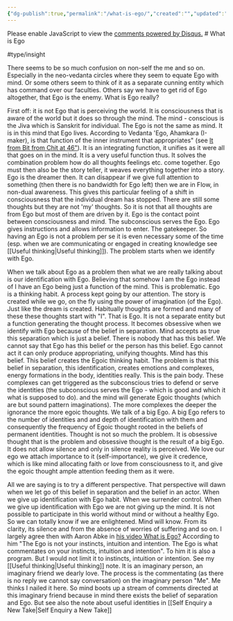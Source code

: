 ```yaml
---
{"dg-publish":true,"permalink":"/what-is-ego/","created":"","updated":""}
---
```



<!-- Google tag (gtag.js) --> <script async src="https://www.googletagmanager.com/gtag/js?id=G-VTS8P5L3R1"></script> <script> window.dataLayer = window.dataLayer || []; function gtag(){dataLayer.push(arguments);} gtag('js', new Date()); gtag('config', 'G-VTS8P5L3R1'); </script>
<div id="disqus_thread"></div>
<script>
    /**
    *  RECOMMENDED CONFIGURATION VARIABLES: EDIT AND UNCOMMENT THE SECTION BELOW TO INSERT DYNAMIC VALUES FROM YOUR PLATFORM OR CMS.
    *  LEARN WHY DEFINING THESE VARIABLES IS IMPORTANT: https://disqus.com/admin/universalcode/#configuration-variables    */
    /*
    var disqus_config = function () {
    this.page.url = PAGE_URL;  // Replace PAGE_URL with your page's canonical URL variable
    this.page.identifier = PAGE_IDENTIFIER; // Replace PAGE_IDENTIFIER with your page's unique identifier variable
    };
    */
    (function() { // DON'T EDIT BELOW THIS LINE
    var d = document, s = d.createElement('script');
    s.src = 'https://www-spiritual-garden-com.disqus.com/embed.js';
    s.setAttribute('data-timestamp', +new Date());
    (d.head || d.body).appendChild(s);
    })();
</script>
<noscript>Please enable JavaScript to view the <a href="https://disqus.com/?ref_noscript">comments powered by Disqus.</a></noscript>
# What is Ego

#type/insight 

There seems to be so much confusion on non-self the me and so on. Especially in the neo-vedanta circles where they seem to equate Ego with mind. Or some others seem to think of it as a separate cunning entity which has command over our faculties. Others say we have to get rid of Ego altogether, that Ego is the enemy. What is Ego really? 

First off: it is not Ego that is perceiving the world. It is consciousness that is aware of the world but it does so through the mind. The mind - conscious is the Jiva which is Sanskrit for individual. The Ego is not the same as mind. It is in this mind that Ego lives. According to Vedanta 'Ego, Ahamkara (I-maker), is that function of the inner instrument that appropriates" (see [It from Bit from Chit at 46"](https://youtu.be/rUfa450m_aQ)). It is an integrating function, it unifies as it were all that goes on in the mind. It is a very useful function thus. It solves the combination problem how do all thoughts feelings etc. come together. Ego must then also be the story teller, it weaves everything together into a story. Ego is the dreamer then. It can disappear if we give full attention to something (then there is no bandwidth for Ego left) then we are in Flow, in non-dual awareness. This gives this particular feeling of a shift in consciousness that the individual dream has stopped. There are still some thoughts but they are not 'my' thoughts. So it is not that all thoughts are from Ego but most of them are driven by it. Ego is the contact point between consciousness and mind. The subconscious serves the Ego. Ego gives instructions and allows information to enter. The gatekeeper.
So having an Ego is not a problem per se it is even necessary some of the time (esp. when we are communicating or engaged in creating knowledge see [[Useful thinking\|Useful thinking]]). The problem starts when we identify with Ego. 

When we talk about Ego as a problem then what we are really talking about is our identification with Ego. Believing that somehow I am the Ego instead of I have an Ego being just a function of the mind. This is problematic.
Ego is a thinking habit. A process kept going by our attention. The story is created while we go, on the fly using the power of imagination (of the Ego). Just like the dream is created. Habitually thoughts are formed and many of these these thoughts start with "I". That is Ego. It is not a separate entity but a function generating the thought process.  It becomes obsessive when we identify with Ego because of the belief in separation. Mind accepts as true this separation which is just a belief. There is nobody that has this belief. We cannot say that Ego has this belief or the person has this belief. Ego cannot act it can only produce appropriating, unifying thoughts. Mind has this belief. This belief creates the Egoic thinking habit. 
The problem is that this belief in separation, this identification, creates emotions and complexes, energy formations in the body, identities really. This is the pain body. These complexes can get triggered as the subconscious tries to defend or serve the identities (the subconscious serves the Ego - which is good and which it what is supposed to do). and the mind will generate  Egoic thoughts (which are but sound pattern imaginations). The more complexes the deeper the ignorance the more egoic thoughts. We talk of a big Ego. A big Ego refers to the number of identities and and depth of identification with them and consequently the frequency of Egoic thought rooted in the beliefs of permanent identities.
Thought is not so much the problem. It is obsessive thought that is the problem and obsessive thought is the result of a big Ego. It does not allow silence and only in silence reality is perceived.
We love our ego we attach importance to it (self-importance), we give it credence, which is like mind allocating faith or love  from consciousness to it, and give the egoic thought ample attention feeding them as it were.

All we are saying is to try a different perspective. That perspective will dawn when we let go of this belief in separation and the belief in an actor. When we give up identification with Ego habit. When we surrender control. 
When we give up identification with Ego we are not giving up the mind. It is not possible to participate in this world without mind or without a healthy Ego. So we can totally know if we are enlightened. Mind will know. From its clarity, its silence and from the absence of worries of suffering and so on. 
I largely agree then with Aaron Abke in [his video What is Ego?](https://youtu.be/M_C5Cua9VL8) According to him "The Ego is not your instincts, intuition and intention. The Ego is what commentates on your instincts, intuition and intention". To him it is also a program. But I would not limit it to instincts, intuition or intention. See my [[Useful thinking\|Useful thinking]] note.  It is an imaginary person, an imaginary friend we dearly love. The process is the commentating (as there is no reply we cannot say conversation) on the imaginary person "Me". Me thinks I nailed it here.
So mind boots up a stream of comments directed at this imaginary friend because in mind there exists the belief of separation and Ego. But see also the note about useful identities in [[Self Enquiry a New Take\|Self Enquiry a New Take]]